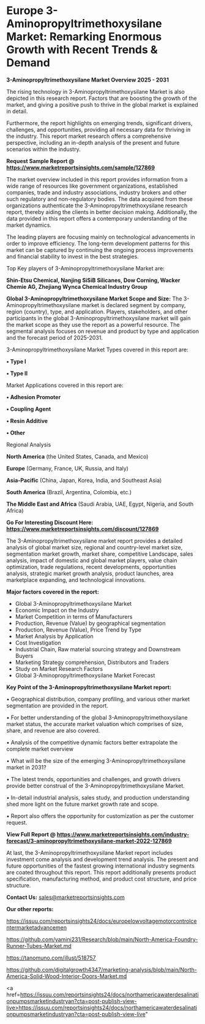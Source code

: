 # Europe 3-Aminopropyltrimethoxysilane Market: Remarking Enormous Growth with Recent Trends & Demand

<Strong> 3-Aminopropyltrimethoxysilane Market Overview 2025 - 2031</strong>

The rising technology in 3-Aminopropyltrimethoxysilane Market is also depicted in this research report. Factors that are boosting the growth of the market, and giving a positive push to thrive in the global market is explained in detail.

Furthermore, the report highlights on emerging trends, significant drivers, challenges, and opportunities, providing all necessary data for thriving in the industry. This report market research offers a comprehensive perspective, including an in-depth analysis of the present and future scenarios within the industry.

<strong>Request Sample Report @ <a href=https://www.marketreportsinsights.com/sample/127869>https://www.marketreportsinsights.com/sample/127869</a></strong>

The market overview included in this report provides information from a wide range of resources like government organizations, established companies, trade and industry associations, industry brokers and other such regulatory and non-regulatory bodies. The data acquired from these organizations authenticate the 3-Aminopropyltrimethoxysilane research report, thereby aiding the clients in better decision making. Additionally, the data provided in this report offers a contemporary understanding of the market dynamics.

The leading players are focusing mainly on technological advancements in order to improve efficiency. The long-term development patterns for this market can be captured by continuing the ongoing process improvements and financial stability to invest in the best strategies.

Top Key players of 3-Aminopropyltrimethoxysilane Market are:

<strong>Shin-Etsu Chemical, Nanjing SiSiB Silicanes, Dow Corning, Wacker Chemie AG, Zhejiang Wynca Chemical Industry Group</strong>

<strong><b>Global 3-Aminopropyltrimethoxysilane Market Scope and Size:</b></strong>
The 3-Aminopropyltrimethoxysilane market is declared segment by company, region (country), type, and application. Players, stakeholders, and other participants in the global 3-Aminopropyltrimethoxysilane market will gain the market scope as they use the report as a powerful resource. The segmental analysis focuses on revenue and product by type and application and the forecast period of 2025-2031.

3-Aminopropyltrimethoxysilane Market Types covered in this report are:

<strong>• Type I

• Type II</strong>

Market Applications covered in this report are:

<strong>• Adhesion Promoter

• Coupling Agent

• Resin Additive

• Other</strong> 

Regional Analysis

<strong>North America</strong> (the United States, Canada, and Mexico)

<strong>Europe</strong> (Germany, France, UK, Russia, and Italy)

<strong>Asia-Pacific</strong> (China, Japan, Korea, India, and Southeast Asia)

<strong>South America</strong> (Brazil, Argentina, Colombia, etc.)

<strong>The Middle East and Africa</strong> (Saudi Arabia, UAE, Egypt, Nigeria, and South Africa)

<strong>Go For Interesting Discount Here: <a href=https://www.marketreportsinsights.com/discount/127869>https://www.marketreportsinsights.com/discount/127869</a></strong>

The 3-Aminopropyltrimethoxysilane market report provides a detailed analysis of global market size, regional and country-level market size, segmentation market growth, market share, competitive Landscape, sales analysis, impact of domestic and global market players, value chain optimization, trade regulations, recent developments, opportunities analysis, strategic market growth analysis, product launches, area marketplace expanding, and technological innovations.

<strong><b>Major factors covered in the report:</b></strong>
<ul>
  <li>Global 3-Aminopropyltrimethoxysilane Market </li>
  <li>Economic Impact on the Industry</li>
  <li>Market Competition in terms of Manufacturers</li>
  <li>Production, Revenue (Value) by geographical segmentation</li>
  <li>Production, Revenue (Value), Price Trend by Type</li>
  <li>Market Analysis by Application</li>
  <li>Cost Investigation</li>
  <li>Industrial Chain, Raw material sourcing strategy and Downstream Buyers</li>
  <li>Marketing Strategy comprehension, Distributors and Traders</li>
  <li>Study on Market Research Factors</li>
  <li>Global 3-Aminopropyltrimethoxysilane Market Forecast</li>
</ul>

<strong><b>Key Point of the 3-Aminopropyltrimethoxysilane Market report:</b></strong>

• Geographical distribution, company profiling, and various other market segmentation are provided in the report.

• For better understanding of the global 3-Aminopropyltrimethoxysilane market status, the accurate market valuation which comprises of size, share, and revenue are also covered.

• Analysis of the competitive dynamic factors better extrapolate the complete market overview

• What will be the size of the emerging 3-Aminopropyltrimethoxysilane market in 2031?

• The latest trends, opportunities and challenges, and growth drivers provide better construal of the 3-Aminopropyltrimethoxysilane Market.

• In-detail industrial analysis, sales study, and production understanding shed more light on the future market growth rate and scope.

• Report also offers the opportunity for customization as per the customer request.

<strong><b>View Full Report @ <a href=https://www.marketreportsinsights.com/industry-forecast/3-aminopropyltrimethoxysilane-market-2022-127869>https://www.marketreportsinsights.com/industry-forecast/3-aminopropyltrimethoxysilane-market-2022-127869</a></b></strong>


At last, the 3-Aminopropyltrimethoxysilane Market report includes investment come analysis and development trend analysis. The present and future opportunities of the fastest growing international industry segments are coated throughout this report. This report additionally presents product specification, manufacturing method, and product cost structure, and price structure.

<strong>Contact Us:</strong>
sales@marketreportsinsights.com

<strong>Our other reports:</strong>

<a href=https://issuu.com/reportsinsights24/docs/europelowvoltagemotorcontrolcentermarketadvancemen>https://issuu.com/reportsinsights24/docs/europelowvoltagemotorcontrolcentermarketadvancemen</a>

<a href=https://github.com/yamini231/Research/blob/main/North-America-Foundry-Runner-Tubes-Market.md>https://github.com/yamini231/Research/blob/main/North-America-Foundry-Runner-Tubes-Market.md</a>

<a href=https://tanomuno.com/illust/518757>https://tanomuno.com/illust/518757</a>

<a href=https://github.com/digitalgrowth4347/marketing-analysis/blob/main/North-America-Solid-Wood-Interior-Doors-Market.md>https://github.com/digitalgrowth4347/marketing-analysis/blob/main/North-America-Solid-Wood-Interior-Doors-Market.md</a>

<a href=https://issuu.com/reportsinsights24/docs/northamericawaterdesalinationpumpsmarketindustryan?cta=post-publish-view-live>https://issuu.com/reportsinsights24/docs/northamericawaterdesalinationpumpsmarketindustryan?cta=post-publish-view-live</a>"
